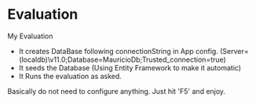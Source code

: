 # Evaluation
My Evaluation

- It creates DataBase following connectionString in App config. 
  (Server=(localdb)\v11.0;Database=MauricioDb;Trusted_connection=true)
- It seeds the Database (Using Entity Framework to make it automatic)
- It Runs the evaluation as asked.

Basically do not need to configure anything. Just hit 'F5' and enjoy.
